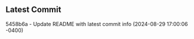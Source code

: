 
## Latest Commit
5458b6a - Update README with latest commit info (2024-08-29 17:00:06 -0400) <Yunxi-Zhou>
